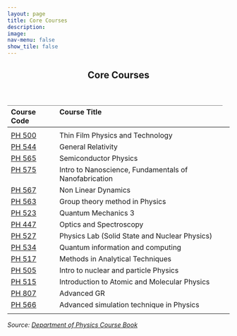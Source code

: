 ```yaml
---
layout: page
title: Core Courses
description: 
image: 
nav-menu: false
show_tile: false
---
```


<!-- Main -->
<div id="main" class="alt">

<!-- One -->
<section id="one">
	<div class="inner">
		<header class="major">
			<h2>Core Courses</h2>
		</header>

<!-- Content Try Bootstrap Accordian-->
		
<style type="text/css">
.tg  {border-collapse:collapse;border-spacing:0;}
.tg .tg-fymr{border-color:inherit;font-weight:bold;text-align:left;vertical-align:top}
.tg .tg-0pky{border-color:inherit;text-align:left;vertical-align:top}
.tg .tg-7btt{border-color:inherit;font-weight:bold;text-align:center;vertical-align:top}
</style>
<table class="tg">
<thead>
  <tr>
    <th class="tg-fymr">Course Code</th>
    <th class="tg-fymr">Course Title</th>
    
  </tr>
</thead>
<tbody>
  <tr>
    <td class="tg-0pky"></td>
    <td class="tg-0pky"></td>
    <td class="tg-0pky"></td>
  </tr>
  
  <tr>
    <td class="tg-0pky"><a href="core/review/ph500.html">PH 500</a></td>
    <td class="tg-0pky">Thin Film Physics and Technology</td>
    
  </tr>
  <tr>
    <td class="tg-0pky"><a href="core/sem1/ch107.html">PH 544</a></td>
    <td class="tg-0pky">General Relativity</td>
    
  </tr>
  <tr>
    <td class="tg-0pky"><a href="core/sem1/cs101.html">PH 565</a></td>
    <td class="tg-0pky">Semiconductor Physics</td>
    
  </tr>
  <tr>
    <td class="tg-0pky"><a href="core/sem1/ma109.html">PH 575</a></td>
    <td class="tg-0pky">Intro to Nanoscience, Fundamentals of Nanofabrication</td>
    
  </tr>
  <tr>
    <td class="tg-0pky"><a href="core/sem1/ma111.html">PH 567</a></td>
    <td class="tg-0pky">Non Linear Dynamics</td>
    
  </tr>
  <tr>
    <td class="tg-0pky"><a href="core/sem1/me113.html">PH 563</a></td>
    <td class="tg-0pky">Group theory method in Physics</td>
    
  </tr>
  <tr>
    <td class="tg-0pky"><a href="core/sem1/ph107.html">PH 523</a></td>
    <td class="tg-0pky">Quantum Mechanics 3</td>
    
  </tr>
  <tr>
    <td class="tg-0pky"><a href="core/sem1/ph117.html">PH 447</a></td>
    <td class="tg-0pky">Optics and Spectroscopy</td>
    
  </tr>
   <tr>
    <td class="tg-0pky"><a href="core/sem1/ph117.html">PH 527</a></td>
    <td class="tg-0pky">Physics Lab (Solid State and Nuclear Physics)</td>
    
  </tr>
   <tr>
    <td class="tg-0pky"><a href="core/sem1/ph117.html">PH 534</a></td>
    <td class="tg-0pky">Quantum information and computing</td>
    
  </tr>
   <tr>
    <td class="tg-0pky"><a href="core/sem1/ph117.html">PH 517</a></td>
    <td class="tg-0pky">Methods in Analytical Techniques</td>
    
  </tr>
   <tr>
    <td class="tg-0pky"><a href="core/sem1/ph117.html">PH 505</a></td>
    <td class="tg-0pky">Intro to nuclear and particle Physics</td>
    
  </tr>
   <tr>
    <td class="tg-0pky"><a href="core/sem1/ph117.html">PH 515</a></td>
    <td class="tg-0pky">Introduction to Atomic and Molecular Physics</td>
    
  </tr>
   <tr>
    <td class="tg-0pky"><a href="core/sem1/ph117.html">PH 807</a></td>
    <td class="tg-0pky">Advanced GR</td>
    
  </tr>
   <tr>
    <td class="tg-0pky"><a href="core/sem1/ph117.html">PH 566</a></td>
    <td class="tg-0pky">Advanced simulation technique in Physics</td>
    
  </tr>



  <tr>
    <td class="tg-0pky"></td>
    <td class="tg-0pky"></td>
    <td class="tg-0pky"></td>
  </tr>
  <!-- <tr>
    <td class="tg-7btt" colspan="3">Semester 2</td>
  </tr>
  <tr>
    <td class="tg-0pky"><a href="core/sem2/bb101.html">BB 101</a></td>
    <td class="tg-0pky">Biology</td>
    <td class="tg-0pky">6</td>
  </tr>


  <!-- <tr>
    <td class="tg-0pky">NOCS02</td>
    <td class="tg-0pky">NCC / NSS / NSO</td>
    <td class="tg-0pky">0</td>
  </tr>
  <tr>
    <td class="tg-0pky"></td>
    <td class="tg-0pky"></td>
    <td class="tg-0pky"></td>
  </tr> --> 
  
</tbody>
</table>
		
<i>Source: <a href="/files/sss/phyhandbook.pdf" target="_blank">Department of Physics Course Book</a></i>
